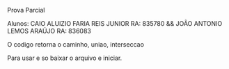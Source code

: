 Prova Parcial

Alunos: CAIO ALUIZIO FARIA REIS JUNIOR RA: 835780 && JOÃO ANTONIO LEMOS ARAÚJO RA: 836083

O codigo retorna o caminho, uniao, interseccao

Para usar e so baixar o arquivo e iniciar.
